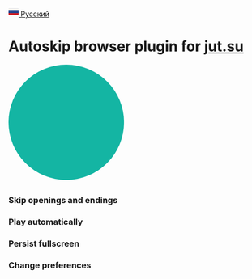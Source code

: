 [<img src="https://raw.githubusercontent.com/twitter/twemoji/master/assets/svg/1f1f7-1f1fa.svg" alt="RU Flag" width="20"/> Русский](https://github.com/kerdl/jutsuper/blob/main/README-RU.md)


# Autoskip browser plugin for [jut.su](https://jut.su/)

<svg width="232" height="232" viewBox="0 0 232 232" fill="none" xmlns="http://www.w3.org/2000/svg">
  <style>
    @keyframes anim {
      0% {
        transform: scale(0.9);
        fill: #28E0CA;
      }
      100% {
        transform: scale(1);
        fill: #10ad9b;
      }
    }
    #ellipse {
      fill: #28E0CA;
      animation-duration: 0.5s;
      animation-name: anim;
      animation-iteration-count: infinite;
      animation-direction: alternate;
    }
  </style>
  <circle id="ellipse" cx="116" cy="116" r="116"/>
</svg>

### Skip openings and endings

### Play automatically

### Persist fullscreen

### Change preferences